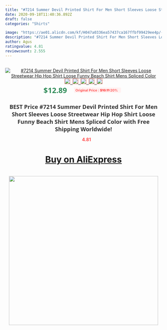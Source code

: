 ```yaml
---
title: "#7214 Summer Devil Printed Shirt For Men Short Sleeves Loose Streetwear Hip Hop Shirt Loose Funny Beach Shirt Mens Spliced Color"
date: 2020-09-18T11:40:36.892Z
draft: false
categories: "Shirts"

image: "https://ae01.alicdn.com/kf/H047a0336ea57437ca167ffbf99429ee4p/-7214-Summer-Devil-Printed-Shirt-For-Men-Short-Sleeves-Loose-Streetwear-Hip-Hop-Shirt-Loose.jpg"
description: "#7214 Summer Devil Printed Shirt For Men Short Sleeves Loose Streetwear Hip Hop Shirt Loose Funny Beach Shirt Mens Spliced Color"
author: Agus
ratingvalue: 4.81
reviewcount: 2.555
---
```

<br>
<div style="text-align: center;">
<a href="https://s.click.aliexpress.com/e/_A3hXyt" target="_blank" rel="nofollow noopener noreferrer"><img alt="#7214 Summer Devil Printed Shirt For Men Short Sleeves Loose Streetwear Hip Hop Shirt Loose Funny Beach Shirt Mens Spliced Color" class="magnifier-image" src="https://ae01.alicdn.com/kf/H047a0336ea57437ca167ffbf99429ee4p/-7214-Summer-Devil-Printed-Shirt-For-Men-Short-Sleeves-Loose-Streetwear-Hip-Hop-Shirt-Loose.jpg_640x640.jpg">
<br>
<img style="border:1px solid salmon" src="https://ae01.alicdn.com/kf/H047a0336ea57437ca167ffbf99429ee4p/-7214-Summer-Devil-Printed-Shirt-For-Men-Short-Sleeves-Loose-Streetwear-Hip-Hop-Shirt-Loose.jpg_120x120.jpg">&nbsp;&nbsp;<img style="border:1px solid salmon" src="https://ae01.alicdn.com/kf/H9ccfe1a9afc44411a231d6d498fa15147/-7214-Summer-Devil-Printed-Shirt-For-Men-Short-Sleeves-Loose-Streetwear-Hip-Hop-Shirt-Loose.jpg_120x120.jpg">&nbsp;&nbsp;<img style="border:1px solid salmon" src="https://ae01.alicdn.com/kf/Hd7a150aa02bf400eb5544fa44961c1b4W/-7214-Summer-Devil-Printed-Shirt-For-Men-Short-Sleeves-Loose-Streetwear-Hip-Hop-Shirt-Loose.jpg_120x120.jpg">&nbsp;&nbsp;<img style="border:1px solid salmon" src="_120x120.jpg">&nbsp;&nbsp;<img style="border:1px solid salmon" src="https://ae01.alicdn.com/kf/H07eaddd5bec348a8b062b1d0571b601e9/-7214-Summer-Devil-Printed-Shirt-For-Men-Short-Sleeves-Loose-Streetwear-Hip-Hop-Shirt-Loose.jpg_120x120.jpg"></a></div><br0>
<div style="text-align: center;"><span style="background-color: white; border: 0px; box-sizing: border-box; color: seagreen; display: inline-block; font-family: &quot;open sans&quot; , &quot;arial&quot; , &quot;helvetica&quot; , sans-serif , &quot;heiti&quot;; font-size: 24px; font-stretch: inherit; font-weight: 700; line-height: inherit; margin: 0px 10px 0px 0px; padding: 0px; vertical-align: middle;">$12.89 </span>
<span style="background: rgb(255 , 241 , 241); border-radius: 3px; border: 0px; box-sizing: border-box; color: #ff4747; display: inline-block; font-family: inherit; font-size: 12px; font-stretch: inherit; font-style: inherit; font-variant: inherit; font-weight: 600; line-height: inherit; margin: 0px; padding: 2px 5px; transform: scale(0.9); vertical-align: middle;">Original Price : <b style="text-decoration: line-through;">$16.11 </b> 20%&nbsp;&nbsp;</span></div>
<h1 style="color: #333333; display: inline-block; font-family: &quot;open sans&quot; , &quot;arial&quot; , &quot;helvetica&quot; , sans-serif , &quot;heiti&quot;; font-size: 18px; font-stretch: inherit; font-weight: 700; text-align: center;">BEST Price #7214 Summer Devil Printed Shirt For Men Short Sleeves Loose Streetwear Hip Hop Shirt Loose Funny Beach Shirt Mens Spliced Color with Free Shipping Worldwide!</h1>
<div style="color: #ff4747; text-align: center;">
<img src="https://4.bp.blogspot.com/-M0ZcTcb-5uY/XleCXlxnR4I/AAAAAAAAAEc/OrjgMkXV1oMQFaCRZj5HQwOCBcu3w1FegCPcBGAYYCw/s1600/star.png" style="height: 15px;">&nbsp;<b>4.81</b></div>
<div class="button_cont" align="center"><a class="buynow_a" href="https://s.click.aliexpress.com/e/_A3hXyt" target="_blank" rel="nofollow noopener noreferrer"><H1>Buy on AliExpress</H1></a></div><br>
<div class="separator" style="clear: both; text-align: center;">
<img src="https://lh3.googleusercontent.com/-pTy5HemUv9M/XlePHvY0dAI/AAAAAAAAAE4/0nX5iRUoIWY8eMW9Dpxeirr157OZliDIgCLcBGAsYHQ/s1600/badge.gif" width="480">
</div>
